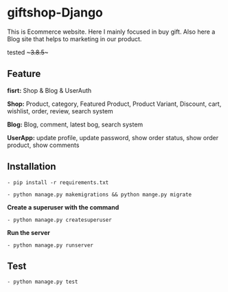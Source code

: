 # giftshop-Django
This is Ecommerce website. Here I mainly focused in buy gift. Also here a Blog site that helps to marketing in our product.

tested ~~~3.8.5~~~

## Feature
**fisrt:** Shop & Blog & UserAuth

**Shop:** Product, category, Featured Product, Product Variant, Discount, cart, wishlist, order, review, search system

**Blog:** Blog, comment, latest bog, search system

**UserApp:** update profile, update password, show order status, show order product, show comments

## Installation
~~~
- pip install -r requirements.txt
~~~
~~~
- python manage.py makemigrations && python mange.py migrate
~~~
**Create a superuser with the command**
~~~
- python manage.py createsuperuser
~~~
**Run the server**
~~~
- python manage.py runserver
~~~
## Test
~~~
- python manage.py test
~~~

